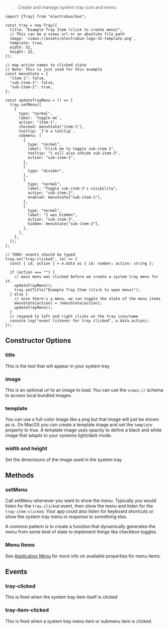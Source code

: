 > Create and manage system tray icon and menu.

```
import {Tray} from "electrobun/bun";

const tray = new Tray({
  title: "Example Tray Item (click to create menu)",
  // This can be a views url or an absolute file path
  image: `views://assets/electrobun-logo-32-template.png`,
  template: true,
  width: 32,
  height: 32,
});

// map action names to clicked state
// Note: This is just used for this example
const menuState = {
  "item-1": false,
  "sub-item-1": false,
  "sub-item-2": true,
};

const updateTrayMenu = () => {
  tray.setMenu([
    {
      type: "normal",
      label: `Toggle me`,
      action: "item-1",
      checked: menuState["item-1"],
      tooltip: `I'm a tooltip`,
      submenu: [
        {
          type: "normal",
          label: "Click me to toggle sub-item 2",
          tooltip: "i will also unhide sub-item-3",
          action: "sub-item-1",
        },
        {
          type: "divider",
        },
        {
          type: "normal",
          label: "Toggle sub-item-3's visibility",
          action: "sub-item-2",
          enabled: menuState["sub-item-1"],
        },
        {
          type: "normal",
          label: "I was hidden",
          action: "sub-item-3",
          hidden: menuState["sub-item-2"],
        },
      ],
    },
  ]);
};

// TODO: events should be typed
tray.on("tray-clicked", (e) => {
  const { id, action } = e.data as { id: number; action: string };

  if (action === "") {
    // main menu was clicked before we create a system tray menu for it.
    updateTrayMenu();
    tray.setTitle("Example Tray Item (click to open menu)");
  } else {
    // once there's a menu, we can toggle the state of the menu items
    menuState[action] = !menuState[action];
    updateTrayMenu();
  }
  // respond to left and right clicks on the tray icon/name
  console.log("event listener for tray clicked", e.data.action);
});

```

## Constructor Options

### title

This is the text that will appear in your system tray

### image

This is an optional url to an image to load. You can use the `views://` schema to access local bundled images.

### template

You can use a full-color image like a png but that image will just be shown as is. On MacOS you can create a template image and set the `template` property to true. A template image uses opacity to define a black and white image that adapts to your systems light/dark mode.

### width and height

Set the dimensions of the image used in the system tray

## Methods

### setMenu

Call setMenu whenever you want to show the menu. Typically you would listen for the `tray-clicked` event, then show the menu and listen for the `tray-item-clicked`. Your app could also listen for keyboard shortcuts or show the system tray menu in response to something else.

A common pattern is to create a function that dynamically generates the menu from some kind of state to implement things like checkbox toggles.

### Menu Items

See [Application Menu](/docs/apis/bun/ApplicationMenu) for more info on available properties for menu items.

## Events

### tray-clicked

This is fired when the system tray item itself is clicked

### tray-item-clicked

This is fired when a system tray menu item or submenu item is clicked.
